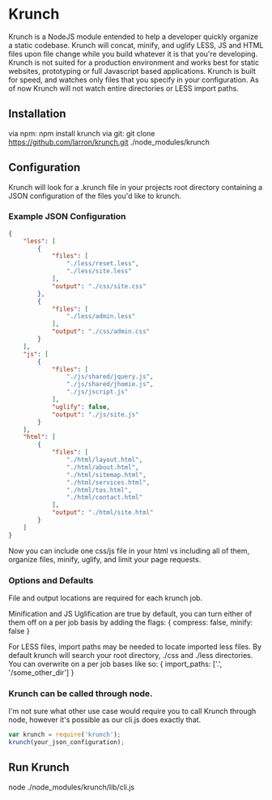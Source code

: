 Krunch
======
Krunch is a NodeJS module entended to help a developer quickly organize a static codebase.
Krunch will concat, minify, and uglify LESS, JS and HTML files upon file change while you build whatever it is that you're developing.
Krunch is not suited for a production environment and works best for static websites, prototyping or full Javascript based applications.
Krunch is built for speed, and watches only files that you specify in your configuration.
As of now Krunch will not watch entire directories or LESS import paths.

Installation
------------
via npm: npm install krunch
via git: git clone https://github.com/larron/krunch.git ./node_modules/krunch

Configuration
-------------
Krunch will look for a .krunch file in your projects root directory containing a JSON configuration of the files you'd like to krunch.

### Example JSON Configuration

```json
{
    "less": [
        {
            "files": [
                "./less/reset.less",
                "./less/site.less"
            ],
            "output": "./css/site.css"
        },
        {
            "files": [
                "./less/admin.less"
            ],
            "output": "./css/admin.css"
        }
    ],
    "js": [
        {
            "files": [
                "./js/shared/jquery.js",
                "./js/shared/jhomie.js",
                "./js/jscript.js"
            ],
            "uglify": false,
            "output": "./js/site.js"
        }
    ],
    "html": [
        {
            "files": [
                "./html/layout.html",
                "./html/about.html",
                "./html/sitemap.html",
                "./html/services.html",
                "./html/tos.html",
                "./html/contact.html"
            ],
            "output": "./html/site.html"
        }
    ]
}
```

Now you can include one css/js file in your html vs including all of them, organize files, minify, uglify, and limit your page requests.

### Options and Defaults
File and output locations are required for each krunch job.

Minification and JS Uglification are true by default, you can turn either of them off on a per job basis by adding the flags: { compress: false, minify: false }

For LESS files, import paths may be needed to locate imported less files. By default krunch will search your root directory, ./css and ./less directories. You can overwrite on a per job bases like so: { import_paths: ['.', '/some_other_dir'] }

### Krunch can be called through node.
I'm not sure what other use case would require you to call Krunch through node, however it's possible as our cli.js does exactly that.

```javascript
var krunch = require('krunch');
krunch(your_json_configuration);
```

Run Krunch
----------
node ./node_modules/krunch/lib/cli.js
